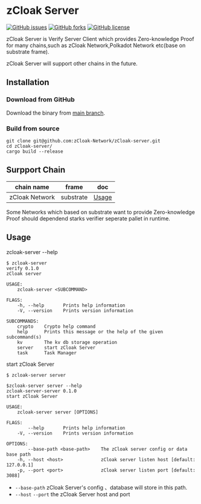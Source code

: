 # zCloak Server

[![GitHub issues](https://img.shields.io/github/issues/zCloak-network/zCloak-server)](https://github.com/zCloak-network/zCloak-server/issues) [![GitHub forks](https://img.shields.io/github/forks/zCloak-Network/zCloak-server)](https://github.com/zCloak-Network/zCloak-server/network) [![GitHub license](https://img.shields.io/github/license/zCloak-Network/zCloak-server)](https://github.com/zCloak-Network/zCloak-server/blob/main/LICENSE)

zCloak Server is Verify Server Client which provides Zero-knowledge Proof for many chains,such as zCloak Network,Polkadot Network etc(base on substrate frame).

zCloak Server will support other chains in the future.

## Installation

### Download from GitHub
Download the binary from [main branch](https://github.com/zCloak-Network/zCloak-server).

### Build from source
```
git clone git@github.com:zCloak-Network/zCloak-server.git
cd zCloak-server/
cargo build --release
```

## Surpport Chain
| chain name | frame | doc |
| ---------- | ----- | ----- |
| zCloak Network | substrate | [Usage](./tast/../task/task-zcloak-substrate/docs/Usage.md) |

Some Networks which based on substrate want to provide Zero-knowledge Proof should dependend starks verifier seperate pallet in runtime.


## Usage
zcloak-server --help

```
$ zcloak-server
verify 0.1.0
zCloak server

USAGE:
    zcloak-server <SUBCOMMAND>

FLAGS:
    -h, --help       Prints help information
    -V, --version    Prints version information

SUBCOMMANDS:
    crypto    Crypto help command
    help      Prints this message or the help of the given subcommand(s)
    kv        The kv db storage operation
    server    start zCloak Server
    task      Task Manager
```

start zCloak Server

```
$ zcloak-server server
```

```
$zcloak-server server --help
zcloak-server-server 0.1.0
start zCloak Server

USAGE:
    zcloak-server server [OPTIONS]

FLAGS:
        --help       Prints help information
    -V, --version    Prints version information

OPTIONS:
        --base-path <base-path>    The zCloak server config or data base path
    -h, --host <host>              zCloak server listen host [default: 127.0.0.1]
    -p, --port <port>              zCloak server listen port [default: 3088]
```

- `--base-path` zCloak Server's config 、database will store in this  path.
- `--host` `--port` the zCloak Server host and port